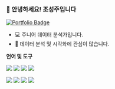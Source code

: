 ### 👋 안녕하세요! 조성주입니다
[![Portfolio Badge](https://img.shields.io/badge/Portfolio-ffffff?style=flat-square&logo=Notion&logoColor=black&link=https://www.notion.so/Geon-Lee-0a2ead807ec24791b5f75a5d0974fca8)](https://www.notion.so/76c835c4bfb244679333e4a300c46805)


* 💻 주니어 데이터 분석가입니다.
* 🎨 데이터 분석 및 시각화에 관심이 많습니다.

**언어 및 도구**  

<img src="https://img.shields.io/badge/Python-3776AB?style=for-the-badge&logo=Python&logoColor=white">
<img src="https://img.shields.io/badge/Python-3776AB?style=flat&logo=Python&logoColor=white">
<img src="https://img.shields.io/badge/Python-3776AB?style=plastic&logo=Python&logoColor=white">
<img src="https://img.shields.io/badge/Python-3776AB?style=flat-square&logo=Python&logoColor=white">

<img src="https://img.shields.io/badge/Oracle-F80000?style=for-the-badge&logo=Oracle&logoColor=white">  <img src="https://img.shields.io/badge/Tableau-E97627?style=for-the-badge&logo=Tableau&logoColor=white"> <img src="https://img.shields.io/badge/Qgis-589632?style=for-the-badge&logo=Qgis&logoColor=white"> <img src="https://img.shields.io/badge/GitHub-181717?style=for-the-badge&logo=GitHub&logoColor=white"> 
